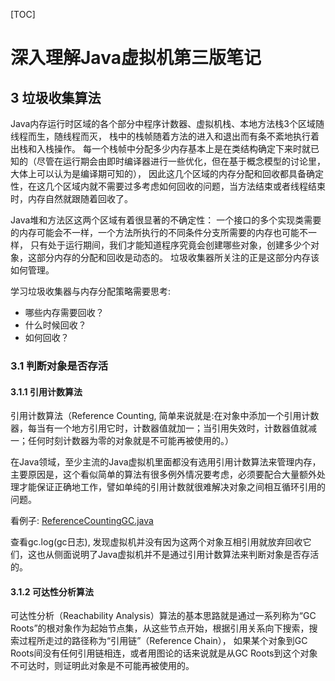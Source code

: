 [TOC]

# 深入理解Java虚拟机第三版笔记

##  3 垃圾收集算法
Java内存运行时区域的各个部分中程序计数器、虚拟机栈、本地方法栈3个区域随线程而生，随线程而灭， 栈中的栈帧随着方法的进入和退出而有条不紊地执行着出栈和入栈操作。
每一个栈帧中分配多少内存基本上是在类结构确定下来时就已知的（尽管在运行期会由即时编译器进行一些优化，但在基于概念模型的讨论里，大体上可以认为是编译期可知的），
因此这几个区域的内存分配和回收都具备确定性，在这几个区域内就不需要过多考虑如何回收的问题，当方法结束或者线程结束时，内存自然就跟随着回收了。

Java堆和方法区这两个区域有着很显著的不确定性：
一个接口的多个实现类需要的内存可能会不一样，一个方法所执行的不同条件分支所需要的内存也可能不一样，
只有处于运行期间，我们才能知道程序究竟会创建哪些对象，创建多少个对象，这部分内存的分配和回收是动态的。
垃圾收集器所关注的正是这部分内存该如何管理。

学习垃圾收集器与内存分配策略需要思考:
- 哪些内存需要回收？
- 什么时候回收？
- 如何回收？




### 3.1 判断对象是否存活

#### 3.1.1 引用计数算法

引用计数算法（Reference Counting, 简单来说就是:在对象中添加一个引用计数器，每当有一个地方引用它时，计数器值就加一；当引用失效时，计数器值就减一；任何时刻计数器为零的对象就是不可能再被使用的。）

在Java领域，至少主流的Java虚拟机里面都没有选用引用计数算法来管理内存，主要原因是，这个看似简单的算法有很多例外情况要考虑，必须要配合大量额外处理才能保证正确地工作，譬如单纯的引用计数就很难解决对象之间相互循环引用的问题。

看例子: [ReferenceCountingGC.java](../src/main/java/org/fenixsoft/chapter3/gc/ReferenceCountingGC.java)

查看gc.log(gc日志), 发现虚拟机并没有因为这两个对象互相引用就放弃回收它们，这也从侧面说明了Java虚拟机并不是通过引用计数算法来判断对象是否存活的。

#### 3.1.2 可达性分析算法

可达性分析（Reachability Analysis）算法的基本思路就是通过一系列称为“GC Roots”的根对象作为起始节点集，从这些节点开始，根据引用关系向下搜索，搜索过程所走过的路径称为“引用链”（Reference Chain），
如果某个对象到GC Roots间没有任何引用链相连，或者用图论的话来说就是从GC Roots到这个对象不可达时，则证明此对象是不可能再被使用的。

